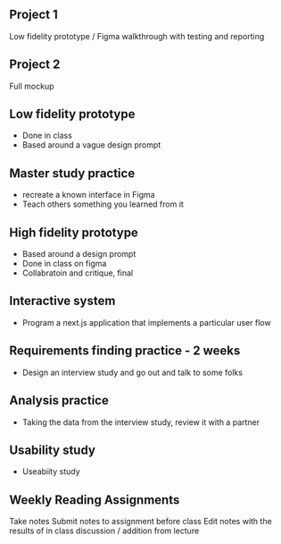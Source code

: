 ## Project 1

Low fidelity prototype / Figma walkthrough with testing and reporting

## Project 2 

Full mockup 



## Low fidelity prototype

- Done in class
- Based around a vague design prompt

## Master study practice

- recreate a known interface in Figma
- Teach others something you learned from it

## High fidelity prototype

- Based around a design prompt
- Done in class on figma
- Collabratoin and critique, final 

## Interactive system

- Program a next.js application that implements a particular user flow


## Requirements finding practice - 2 weeks

- Design an interview study and go out and talk to some folks

## Analysis practice

- Taking the data from the interview study, review it with a partner

## Usability study
- Useabiity study




## Weekly Reading Assignments
Take notes
Submit notes to assignment before class
Edit notes with the results of in class discussion / addition from lecture